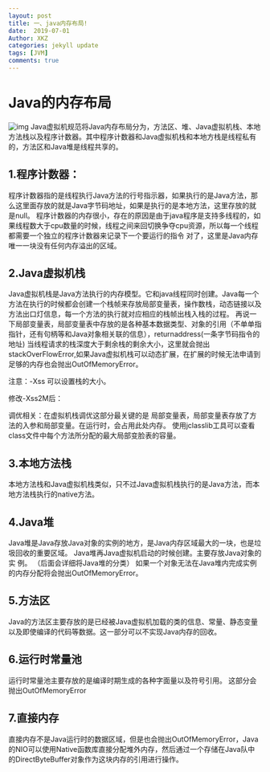 ```yaml
---
layout: post
title: 一、java内存布局!
date:  2019-07-01
Author: XKZ
categories: jekyll update
tags: [JVM]
comments: true
---
```

# Java的内存布局
![img]()
Java虚拟机规范将Java内存布局分为，方法区、堆、Java虚拟机栈、本地方法栈以及程序计数器。其中程序计数器和Java虚拟机栈和本地方栈是线程私有的，方法区和Java堆是线程共享的。

## 1.程序计数器：
程序计数器指的是线程执行Java方法的行号指示器，如果执行的是Java方法，那么这里面存放的就是Java字节码地址，如果是执行的是本地方法，这里存放的就是null。
程序计数器的内存很小，存在的原因是由于java程序是支持多线程的，如果线程数大于cpu数量的时候，线程之间来回切换争夺cpu资源，所以每一个线程都需要一个独立的程序计数器来记录下一个要运行的指令
对了，这里是Java内存唯一一块没有任何内存溢出的区域。

## 2.Java虚拟机栈
Java虚拟机栈是Java方法执行的内存模型。它和java线程同时创建。Java每一个方法在执行的时候都会创建一个栈帧来存放局部变量表，操作数栈，动态链接以及方法出口灯信息，每一个方法的执行就对应相应的栈帧出栈入栈的过程。
再说一下局部变量表，局部变量表中存放的是各种基本数据类型、对象的引用（不单单指指针，还有句柄等和Java对象相关联的信息），returnaddress(一条字节码指令的地址)
当线程请求的栈深度大于剩余栈的剩余大小，这里就会抛出stackOverFlowError,如果Java虚拟机栈可以动态扩展，在扩展的时候无法申请到足够的内存也会抛出OutOfMemoryError。

注意：-Xss 可以设置栈的大小。

修改-Xss2M后：

调优相关：在虚拟机栈调优这部分最关键的是 局部变量表，局部变量表存放了方法的入参和局部变量。在运行时，会占用此处内存。
使用jclasslib工具可以查看class文件中每个方法所分配的最大局部变脸表的容量。
## 3.本地方法栈
本地方法栈和Java虚拟机栈类似，只不过Java虚拟机栈执行的是Java方法，而本地方法栈执行的native方法。
## 4.Java堆
Java堆是Java存放Java对象的实例的地方，是Java内存区域最大的一块，也是垃圾回收的重要区域。
Java堆再Java虚拟机启动的时候创建。主要存放Java对象的实	例。
（后面会详细将Java堆的分类）
如果一个对象无法在Java堆内完成实例的内存分配将会抛出OutOfMemoryError。
## 5.方法区
Java的方法区主要存放的是已经被Java虚拟机加载的类的信息、常量、静态变量以及即使编译的代码等数据。这一部分可以不实现Java内存的回收。
## 6.运行时常量池
运行时常量池主要存放的是编译时期生成的各种字面量以及符号引用。
这部分会抛出OutOfMemoryError
## 7.直接内存
直接内存不是Java运行时的数据区域，但是也会抛出OutOfMemoryError，Java的NIO可以使用Native函数库直接分配堆外内存，然后通过一个存储在Java队中的DirectByteBuffer对象作为这块内存的引用进行操作。